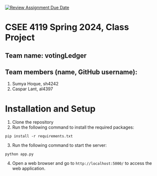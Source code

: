 [![Review Assignment Due Date](https://classroom.github.com/assets/deadline-readme-button-24ddc0f5d75046c5622901739e7c5dd533143b0c8e959d652212380cedb1ea36.svg)](https://classroom.github.com/a/-Lgd7v9y)
# CSEE 4119 Spring 2024, Class Project
## Team name: votingLedger
## Team members (name, GitHub username): 
1. Sumya Hoque, sh4242
2. Caspar Lant, al4397
## 

# Installation and Setup
1. Clone the repository
2. Run the following command to install the required packages:
```
pip install -r requirements.txt
```
3. Run the following command to start the server:
```
python app.py
```
4. Open a web browser and go to `http://localhost:5000/` to access the web application.
